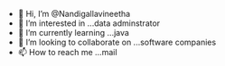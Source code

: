 - 👋 Hi, I’m @Nandigallavineetha
- 👀 I’m interested in ...data adminstrator
- 🌱 I’m currently learning ...java
- 💞️ I’m looking to collaborate on ...software companies
- 📫 How to reach me ...mail

<!---
Nandigallavineetha/Nandigallavineetha is a ✨ special ✨ repository because its `README.md` (this file) appears on your GitHub profile.
You can click the Preview link to take a look at your changes.
--->
